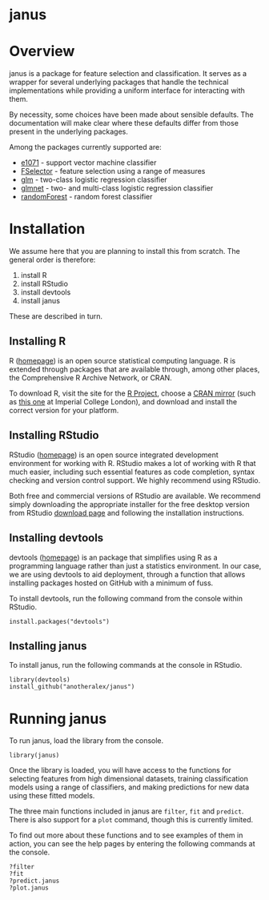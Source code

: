 <!-- README.md is generated from README.Rmd. Please edit that file -->
janus
=====

Overview
========

janus is a package for feature selection and classification. It serves as a wrapper for several underlying packages that handle the technical implementations while providing a uniform interface for interacting with them.

By necessity, some choices have been made about sensible defaults. The documentation will make clear where these defaults differ from those present in the underlying packages.

Among the packages currently supported are:

-   [e1071](https://cran.r-project.org/web/packages/e1071/index.html) - support vector machine classifier
-   [FSelector](https://cran.r-project.org/web/packages/FSelector/index.html) - feature selection using a range of measures
-   [glm]() - two-class logistic regression classifier
-   [glmnet](https://cran.r-project.org/web/packages/glmnet/index.html) - two- and multi-class logistic regression classifier
-   [randomForest](https://cran.r-project.org/web/packages/randomForest/index.html) - random forest classifier

Installation
============

We assume here that you are planning to install this from scratch. The general order is therefore:

1.  install R
2.  install RStudio
3.  install devtools
4.  install janus

These are described in turn.

Installing R
------------

R ([homepage](http://www.r-project.org/)) is an open source statistical computing language. R is extended through packages that are available through, among other places, the Comprehensive R Archive Network, or CRAN.

To download R, visit the site for the [R Project](https://www.r-project.org/), choose a [CRAN mirror](https://cran.r-project.org/mirrors.html) (such as [this one](http://cran.ma.imperial.ac.uk/) at Imperial College London), and download and install the correct version for your platform.

Installing RStudio
------------------

RStudio ([homepage](https://www.rstudio.com)) is an open source integrated development environment for working with R. RStudio makes a lot of working with R that much easier, including such essential features as code completion, syntax checking and version control support. We highly recommend using RStudio.

Both free and commercial versions of RStudio are available. We recommend simply downloading the appropriate installer for the free desktop version from RStudio [download page](https://www.rstudio.com/products/rstudio/download/) and following the installation instructions.

Installing devtools
-------------------

devtools ([homepage](https://github.com/hadley/devtools/)) is an package that simplifies using R as a programming language rather than just a statistics environment. In our case, we are using devtools to aid deployment, through a function that allows installing packages hosted on GitHub with a minimum of fuss.

To install devtools, run the following command from the console within RStudio.

    install.packages("devtools")

Installing janus
----------------

To install janus, run the following commands at the console in RStudio.

    library(devtools)
    install_github("anotheralex/janus")

Running janus
=============

To run janus, load the library from the console.

    library(janus)

Once the library is loaded, you will have access to the functions for selecting features from high dimensional datasets, training classification models using a range of classifiers, and making predictions for new data using these fitted models.

The three main functions included in janus are `filter`, `fit` and `predict`. There is also support for a `plot` command, though this is currently limited.

To find out more about these functions and to see examples of them in action, you can see the help pages by entering the following commands at the console.

    ?filter
    ?fit
    ?predict.janus
    ?plot.janus
